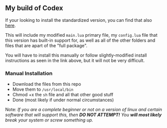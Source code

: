 ## My build of Codex

If your looking to install the standardized version, you can
find that also [here](https://github.com/DaarkDev/codex).

This will include my modified ``main.lua`` primary file,
my ``config.lua`` file that this version has built-in support for,
as well as all of the other folders and files that are apart
of the "full package".

You will have to install this manually or follow slightly-modified
install instructions as seen in the link above, but it will not
be very difficult.

### Manual Installation

- Download the files from this repo
- Move them to ``/usr/local/bin``
- Chmod +x the ``sh`` file and all that other good stuff
- Done (most likely if under normal circumstances)

Note: *If you are a complete beginner or not on a version of linux and certain
software that will support this, then __DO NOT ATTEMPT!__ You __will most likely__ break your system
or screw something up.*
